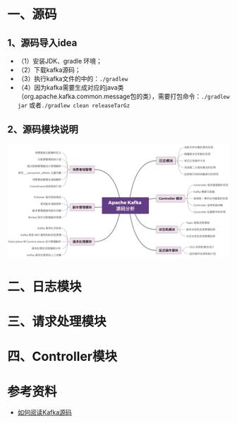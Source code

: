 # 一、源码

## 1、源码导入idea

- （1）安装JDK、gradle 环境；
- （2）下载kafka源码；
- （3）执行kafka文件的中的：`./gradlew`
- （4）因为kafka需要生成对应的java类（org.apache.kafka.common.message包的类），需要打包命令：`./gradlew jar` 或者`./gradlew clean releaseTarGz`

## 2、源码模块说明

![](image/Kafka-module.png)

# 二、日志模块

# 三、请求处理模块

# 四、Controller模块


# 参考资料

- [如何阅读Kafka源码](https://mp.weixin.qq.com/s/UdzdvSymNeu_99JUTHMOuQ)
